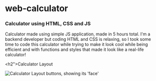 <h1>web-calculator</h1>
<h3>Calculator using HTML, CSS and JS</h3>

<div>Calculator made using simple JS application, made in 5 hours total. I'm a backend developer but coding HTML and CSS is relaxing, so I took some time to code this calculator while trying to make it look cool while being efficient and with functions and styles that made it look like a real-life calculator!<br>
  
  <h2">Calculator Layout</h2>
  <div>
    <img src="https://github.com/deveju/web-calculator/assets/117952692/ee404550-102e-4fdb-9c61-ee3d36fe6fa2" alt="Calculator Layout buttons, showing its 'face'">
  </div>
</div>

